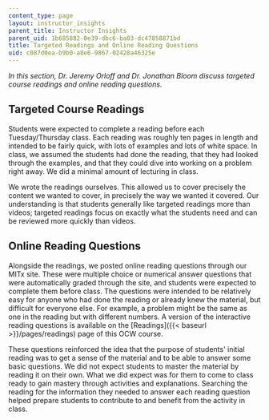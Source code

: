 ```yaml
---
content_type: page
layout: instructor_insights
parent_title: Instructor Insights
parent_uid: 1b685882-0e39-dbc6-ba03-dc47858871bd
title: Targeted Readings and Online Reading Questions
uid: c087d0ea-b9b0-a8e6-9867-02428a46325e
---
```


_In this section, Dr. Jeremy Orloff and Dr. Jonathan Bloom discuss targeted course readings and online reading questions._

Targeted Course Readings
------------------------

Students were expected to complete a reading before each Tuesday/Thursday class. Each reading was roughly ten pages in length and intended to be fairly quick, with lots of examples and lots of white space. In class, we assumed the students had done the reading, that they had looked through the examples, and that they could dive into working on a problem right away. We did a minimal amount of lecturing in class.

We wrote the readings ourselves. This allowed us to cover precisely the content we wanted to cover, in precisely the way we wanted it covered. Our understanding is that students generally like targeted readings more than videos; targeted readings focus on exactly what the students need and can be reviewed more quickly than videos.

Online Reading Questions
------------------------

Alongside the readings, we posted online reading questions through our MITx site. These were multiple choice or numerical answer questions that were automatically graded through the site, and students were expected to complete them before class. The questions were intended to be relatively easy for anyone who had done the reading or already knew the material, but difficult for everyone else. For example, a problem might be the same as one in the reading but with different numbers. A version of the interactive reading questions is available on the [Readings]({{< baseurl >}}/pages/readings) page of this OCW course.

These questions reinforced the idea that the purpose of students' initial reading was to get a sense of the material and to be able to answer some basic questions. We did not expect students to master the material by reading it on their own. What we did expect was for them to come to class ready to gain mastery through activities and explanations. Searching the reading for the information they needed to answer each reading question helped prepare students to contribute to and benefit from the activity in class.